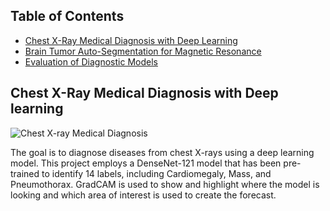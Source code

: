 ## Table of Contents

- [Chest X-Ray Medical Diagnosis with Deep Learning](https://github.com/rajeshai/machine-learning/blob/main/AI%20for%20Medicine/AI%20for%20Medical%20Diagnosis/Part%201%20-%20Chest%20X-Ray%20Medical%20Diagnosis%20with%20Deep%20Learning.ipynb)
- [Brain Tumor Auto-Segmentation for Magnetic Resonance](https://github.com/rajeshai/machine-learning/blob/main/AI%20for%20Medicine/AI%20for%20Medical%20Diagnosis/Part%202%20-%20Brain%20Tumor%20Auto-Segmentation%20for%20Magnetic%20Resonance%20Imaging%20(MRI).ipynb)
- [Evaluation of Diagnostic Models](https://github.com/rajeshai/machine-learning/blob/main/AI%20for%20Medicine/AI%20for%20Medical%20Diagnosis/Part%203%20-%20Evaluation%20of%20Diagnostic%20Models.ipynb)

## Chest X-Ray Medical Diagnosis with Deep learning

<img src="https://github.com/rajeshai/machine-learning/blob/main/AI%20for%20Medicine/AI%20for%20Medical%20Diagnosis/chestxray.png" alt="Chest X-ray Medical Diagnosis">

The goal is to diagnose diseases from chest X-rays using a deep learning model. This project employs a DenseNet-121 model that has been pre-trained to identify 14 labels, including Cardiomegaly, Mass, and Pneumothorax. GradCAM is used to show and highlight where the model is looking and which area of interest is used to create the forecast.
